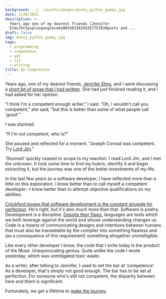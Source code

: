 ```yaml
---
background: ../../assets/images/monty_python_gumby.jpg
date: 1/20/2012
description: >-
  Years ago one of my dearest friends [Jennifer
  Elms]httpsplusgooglecom100156336256357757639posts and ...
draft: false
img: monty_python_gumby.jpg
tags:
  - programming
  - competence
  - wat
  - lïf
  - writing
title: On Competence
---
```


Years ago, one of my dearest friends, [Jennifer Elms](https://plus.google.com/100156336256357757639/posts), and I were discussing a [short bit of prose that I had written](https://docs.google.com/document/d/1j5VYxBe-6nTMMt8Gm4ajcoYjryVYjefDOrJDsMaEacI/edit). She had just finished reading it, and I had asked for her opinion.

"I think I'm a competent enough writer," I said.
"Oh, I wouldn't call you competent," she said, "but this is better than some of what people call 'good'."

I was stunned.

"If I'm not competent, who is?"

She paused and reflected for a moment. "Joseph Conrad was competent. Try [Lord Jim](http://en.wikipedia.org/wiki/Lord_Jim)."

'Stunned' quickly ceased to scope to my reaction. I read Lord Jim, and I met the unknown. It took some time to find my hubris, identify it and begin extracting it, but the journey was one of the better investments of my life.

In the last few years as a software developer, I have reflected more than a little on this exploration. I know better than to call myself a competent developer--I know better than to attempt objective qualifications on my abilities.

[Crockford muses that software development is the constant struggle for perfection](http://speakerrate.com/talks/7475). He's right, but it's also much more than that. Software is poetry. Development is a discipline. [Despite their flaws](https://www.destroyallsoftware.com/talks/wat), languages are tools which we both leverage against the world and whose understanding changes us. Code is a means of communicating designs and intentions between humans that must also be translatable by the compiler into something flawless and (as a consequence of this requirement) something altogether unintelligible.

Like every other developer I know, the code that I write today is the product of the Muse. Unequivocating genius. Quite unlike the code I wrote yesterday, which was unmitigated toxic waste.

As a writer, after talking to Jennifer, I used to set the bar at 'competence'. As a developer, that's simply not good enough. The bar has to be set at perfection. For someone who's still not competent, the disparity between here and there is significant.

Fortunately, we get a lifetime to [make the journey](http://hiking.luddites.me/2011/05/seeing-tree-for-forest.html).
